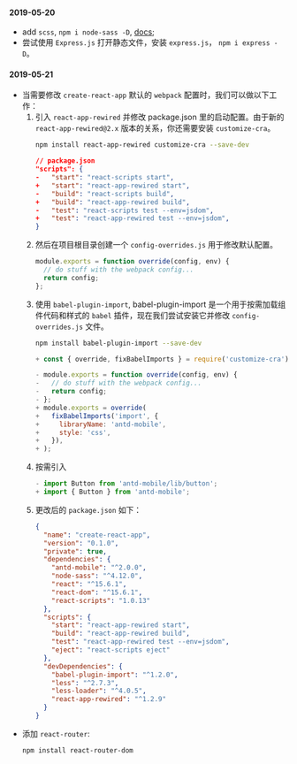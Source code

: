 #### 2019-05-20
  - add `scss`, `npm i node-sass -D`, [docs](https://facebook.github.io/create-react-app/docs/adding-a-sass-stylesheet);
  - 尝试使用 `Express.js` 打开静态文件，安装 `express.js`， `npm i express -D`。
#### 2019-05-21
  - 当需要修改 `create-react-app` 默认的 `webpack` 配置时，我们可以做以下工作：
    1. 引入 `react-app-rewired` 并修改 package.json 里的启动配置。由于新的 `react-app-rewired@2.x` 版本的关系，你还需要安装 `customize-cra`。
        ```sh
        npm install react-app-rewired customize-cra --save-dev
        ```
        ```json
        // package.json
        "scripts": {
        -   "start": "react-scripts start",
        +   "start": "react-app-rewired start",
        -   "build": "react-scripts build",
        +   "build": "react-app-rewired build",
        -   "test": "react-scripts test --env=jsdom",
        +   "test": "react-app-rewired test --env=jsdom",
        }
        ```
    2. 然后在项目根目录创建一个 `config-overrides.js` 用于修改默认配置。
        ```js
        module.exports = function override(config, env) {
          // do stuff with the webpack config...
          return config;
        };
        ```
    3. 使用 `babel-plugin-import`, babel-plugin-import 是一个用于按需加载组件代码和样式的 `babel` 插件，现在我们尝试安装它并修改 `config-overrides.js` 文件。
        ```sh
        npm install babel-plugin-import --save-dev
        ```
        ```js
        + const { override, fixBabelImports } = require('customize-cra');

        - module.exports = function override(config, env) {
        -   // do stuff with the webpack config...
        -   return config;
        - };
        + module.exports = override(
        +   fixBabelImports('import', {
        +     libraryName: 'antd-mobile',
        +     style: 'css',
        +   }),
        + );
        ```
    4. 按需引入
        ```js
        - import Button from 'antd-mobile/lib/button';
        + import { Button } from 'antd-mobile';
        ```
    5. 更改后的 `package.json` 如下：
        ```json
        {
          "name": "create-react-app",
          "version": "0.1.0",
          "private": true,
          "dependencies": {
            "antd-mobile": "^2.0.0",
            "node-sass": "^4.12.0",
            "react": "^15.6.1",
            "react-dom": "^15.6.1",
            "react-scripts": "1.0.13"
          },
          "scripts": {
            "start": "react-app-rewired start",
            "build": "react-app-rewired build",
            "test": "react-app-rewired test --env=jsdom",
            "eject": "react-scripts eject"
          },
          "devDependencies": {
            "babel-plugin-import": "^1.2.0",
            "less": "^2.7.3",
            "less-loader": "^4.0.5",
            "react-app-rewired": "^1.2.9"
          }
        }
        ```
  - 添加 `react-router`:
      ```sh
      npm install react-router-dom
      ```
    